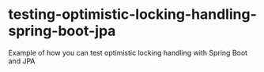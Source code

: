 # testing-optimistic-locking-handling-spring-boot-jpa
Example of how you can test optimistic locking handling with Spring Boot and JPA
